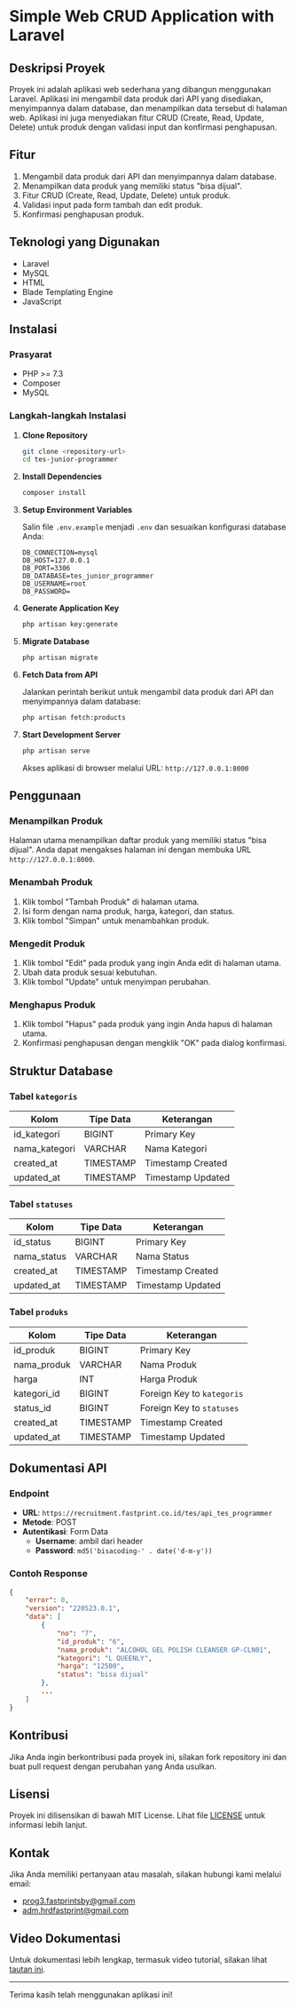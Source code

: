# Simple Web CRUD Application with Laravel

## Deskripsi Proyek

Proyek ini adalah aplikasi web sederhana yang dibangun menggunakan Laravel. Aplikasi ini mengambil data produk dari API yang disediakan, menyimpannya dalam database, dan menampilkan data tersebut di halaman web. Aplikasi ini juga menyediakan fitur CRUD (Create, Read, Update, Delete) untuk produk dengan validasi input dan konfirmasi penghapusan.

## Fitur

1. Mengambil data produk dari API dan menyimpannya dalam database.
2. Menampilkan data produk yang memiliki status "bisa dijual".
3. Fitur CRUD (Create, Read, Update, Delete) untuk produk.
4. Validasi input pada form tambah dan edit produk.
5. Konfirmasi penghapusan produk.

## Teknologi yang Digunakan

- Laravel
- MySQL
- HTML
- Blade Templating Engine
- JavaScript

## Instalasi

### Prasyarat

- PHP >= 7.3
- Composer
- MySQL

### Langkah-langkah Instalasi

1. **Clone Repository**

   ```bash
   git clone <repository-url>
   cd tes-junior-programmer
   ```

2. **Install Dependencies**

   ```bash
   composer install
   ```

3. **Setup Environment Variables**

   Salin file `.env.example` menjadi `.env` dan sesuaikan konfigurasi database Anda:

   ```env
   DB_CONNECTION=mysql
   DB_HOST=127.0.0.1
   DB_PORT=3306
   DB_DATABASE=tes_junior_programmer
   DB_USERNAME=root
   DB_PASSWORD=
   ```

4. **Generate Application Key**

   ```bash
   php artisan key:generate
   ```

5. **Migrate Database**

   ```bash
   php artisan migrate
   ```

6. **Fetch Data from API**

   Jalankan perintah berikut untuk mengambil data produk dari API dan menyimpannya dalam database:

   ```bash
   php artisan fetch:products
   ```

7. **Start Development Server**

   ```bash
   php artisan serve
   ```

   Akses aplikasi di browser melalui URL: `http://127.0.0.1:8000`

## Penggunaan

### Menampilkan Produk

Halaman utama menampilkan daftar produk yang memiliki status "bisa dijual". Anda dapat mengakses halaman ini dengan membuka URL `http://127.0.0.1:8000`.

### Menambah Produk

1. Klik tombol "Tambah Produk" di halaman utama.
2. Isi form dengan nama produk, harga, kategori, dan status.
3. Klik tombol "Simpan" untuk menambahkan produk.

### Mengedit Produk

1. Klik tombol "Edit" pada produk yang ingin Anda edit di halaman utama.
2. Ubah data produk sesuai kebutuhan.
3. Klik tombol "Update" untuk menyimpan perubahan.

### Menghapus Produk

1. Klik tombol "Hapus" pada produk yang ingin Anda hapus di halaman utama.
2. Konfirmasi penghapusan dengan mengklik "OK" pada dialog konfirmasi.

## Struktur Database

### Tabel `kategoris`

| Kolom         | Tipe Data | Keterangan         |
|---------------|-----------|--------------------|
| id_kategori   | BIGINT    | Primary Key        |
| nama_kategori | VARCHAR   | Nama Kategori      |
| created_at    | TIMESTAMP | Timestamp Created  |
| updated_at    | TIMESTAMP | Timestamp Updated  |

### Tabel `statuses`

| Kolom       | Tipe Data | Keterangan         |
|-------------|-----------|--------------------|
| id_status   | BIGINT    | Primary Key        |
| nama_status | VARCHAR   | Nama Status        |
| created_at  | TIMESTAMP | Timestamp Created  |
| updated_at  | TIMESTAMP | Timestamp Updated  |

### Tabel `produks`

| Kolom       | Tipe Data | Keterangan         |
|-------------|-----------|--------------------|
| id_produk   | BIGINT    | Primary Key        |
| nama_produk | VARCHAR   | Nama Produk        |
| harga       | INT       | Harga Produk       |
| kategori_id | BIGINT    | Foreign Key to `kategoris` |
| status_id   | BIGINT    | Foreign Key to `statuses`  |
| created_at  | TIMESTAMP | Timestamp Created  |
| updated_at  | TIMESTAMP | Timestamp Updated  |

## Dokumentasi API

### Endpoint

- **URL**: `https://recruitment.fastprint.co.id/tes/api_tes_programmer`
- **Metode**: POST
- **Autentikasi**: Form Data
    - **Username**: ambil dari header
    - **Password**: `md5('bisacoding-' . date('d-m-y'))`

### Contoh Response

```json
{
    "error": 0,
    "version": "220523.0.1",
    "data": [
        {
            "no": "7",
            "id_produk": "6",
            "nama_produk": "ALCOHOL GEL POLISH CLEANSER GP-CLN01",
            "kategori": "L QUEENLY",
            "harga": "12500",
            "status": "bisa dijual"
        },
        ...
    ]
}
```

## Kontribusi

Jika Anda ingin berkontribusi pada proyek ini, silakan fork repository ini dan buat pull request dengan perubahan yang Anda usulkan.

## Lisensi

Proyek ini dilisensikan di bawah MIT License. Lihat file [LICENSE](LICENSE) untuk informasi lebih lanjut.

## Kontak

Jika Anda memiliki pertanyaan atau masalah, silakan hubungi kami melalui email:

- prog3.fastprintsby@gmail.com
- adm.hrdfastprint@gmail.com

## Video Dokumentasi

Untuk dokumentasi lebih lengkap, termasuk video tutorial, silakan lihat [tautan ini](#).

---

Terima kasih telah menggunakan aplikasi ini!
